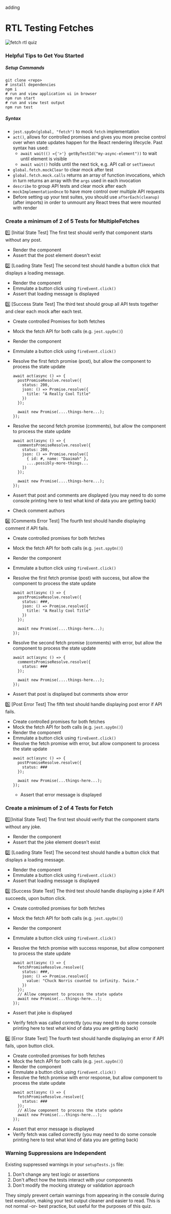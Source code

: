 adding
# RTL Testing Fetches

![fetch rtl quiz](https://github.com/user-attachments/assets/51639834-0bae-4659-a529-291bd0189ac6)

### Helpful Tips to Get You Started

##### Setup Commands

```
git clone <repo>
# install dependencies
npm i
# run and view application ui in browser
npm run start
# run and view test output 
npm run test
```

##### Syntax

- `jest.spyOn(global, "fetch")` to mock `fetch` implementation
- `act()`, allows for controlled promises and gives you more precise control over when state updates happen for the React rendering lifecycle. Past syntax has used:
  - `await wait(() ={'>'} getByTestId("my-async-element"))` to wait until element is visible
  - `await wait()` holds until the next tick, e.g. API call or `setTimeout`
- `global.fetch.mockClear` to clear mock after test
- `global.fetch.mock.calls` returns an array of function invocations, which in turn returns an array with the `args` used in each invocation
- `describe` to group API tests and clear mock after each
- `mockImplementationOnce` to have more control over multiple API requests
- Before setting up your test suites, you should use `afterEach(cleanup)` (after imports) in order to unmount any React trees that were mounted with render

### Create a minimum of 2 of 5 Tests for MultipleFetches

1️⃣ [Initial State Test] The first test should verify that component starts without any post.

- Render the component
- Assert that the post element doesn't exist

2️⃣ [Loading State Test] The second test should handle a button click that displays a loading message.

- Render the component
- Emmulate a button click using `fireEvent.click()`
- Assert that loading message is displayed

3️⃣ [Success State Test] The third test should group all API tests together and clear each mock after each test.

- Create controlled Promises for both fetches
- Mock the fetch API for both calls (e.g. `jest.spyOn()`)
- Render the component
- Emmulate a button click using `fireEvent.click()`
- Resolve the first fetch promise (post), but allow the component to process the state update

  ```
  await act(async () => {
    postPromiseResolve.resolve({
      status: 200,
      json: () => Promise.resolve({
        title: "A Really Cool Title"
      })
    });

    await new Promise(....things-here...);
  });
  ```
- Resolve the second fetch promise (comments), but allow the component to process the state update

  ```
  await act(async () => {
    commentsPromiseResolve.resolve({
      status: 200,
      json: () => Promise.resolve([
        { id: #, name: "Daaimah" },
        ....possibly-more-things...
      ])
    });

    await new Promise(....things-here...);
  });
  ```
- Assert that post and comments are displayed (you may need to do some console printing here to test what kind of data you are getting back)
- Check comment authors

4️⃣ [Comments Error Test] The fourth test should handle displaying comment if API fails.
- Create controlled promises for both fetches
- Mock the fetch API for both calls (e.g. `jest.spyOn()`)
- Render the component
- Emmulate a button click using `fireEvent.click()`
- Resolve the first fetch promise (post) with success, but allow the component to process the state update

  ```
  await act(async () => {
    postPromiseResolve.resolve({
      status: ###,
      json: () => Promise.resolve({
        title: "A Really Cool Title"
      })
    });

    await new Promise(....things-here...);
  });
  ```
  
- Resolve the second fetch promise (comments) with error, but allow the component to process the state update

  ```
  await act(async () => {
    commentsPromiseResolve.resolve({
      status: ###
    });

    await new Promise(....things-here...);
  });
  ```
- Assert that post is displayed but comments show error

5️⃣ [Post Error Test] The fifth test should handle displaying post error if API fails.

- Create controlled promises for both fetches
- Mock the fetch API for both calls (e.g. `jest.spyOn()`)
- Render the component
- Emmulate a button click using `fireEvent.click()`
- Resolve the fetch promise with error, but allow component to process the state update
  ```
  await act(async () => {
    postPromiseResolve.resolve({
      status: ###
    });
  
    await new Promise(...things-here...);
  });
  ```
  - Assert that error message is displayed

### Create a minimum of 2 of 4 Tests for Fetch

1️⃣[Initial State Test] The first test should verify that the component starts without any joke.
- Render the component
- Assert that the joke element doesn't exist

2️⃣ [Loading State Test] The second test should handle a button click that displays a loading message.
- Render the component
- Emmulate a button click using `fireEvent.click()`
- Assert that loading message is displayed

3️⃣ [Success State Test] The third test should handle displaying a joke if API succeeds, upon button click.
- Create controlled promises for both fetches
- Mock the fetch API for both calls (e.g. `jest.spyOn()`)
- Render the component
- Emmulate a button click using `fireEvent.click()`
- Resolve the fetch promise with success response, but allow component to process the state update
  ```
  await act(async () => {
    fetchPromiseResolve.resolve({
      status: ###,
      json: () => Promise.resolve({
        value: "Chuck Norris counted to infinity. Twice."
      })
    });
    // Allow component to process the state update
    await new Promise(...things-here...);
  });
  ```

- Assert that joke is displayed
- Verify fetch was called correctly (you may need to do some console printing here to test what kind of data you are getting back)

4️⃣ [Error State Test] The fourth test should handle displaying an error if API fails, upon button click.
- Create controlled promises for both fetches
- Mock the fetch API for both calls (e.g. `jest.spyOn()`)
- Render the component
- Emmulate a button click using `fireEvent.click()`
- Resolve the fetch promise with error response, but allow component to process the state update
  ```
  await act(async () => {
    fetchPromiseResolve.resolve({
      status: ###
    });
    // Allow component to process the state update
    await new Promise(...things-here...);
  });
  ```
- Assert that error message is displayed
- Verify fetch was called correctly (you may need to do some console printing here to test what kind of data you are getting back)

### Warning Suppressions are Independent

Existing suppressed warnings in your `setupTests.js` file:

1. Don't change any test logic or assertions
2. Don't affect how the tests interact with your components
3. Don't modify the mocking strategy or validation approach

They simply prevent certain warnings from appearing in the console during test execution, making your test output cleaner and easier to read. This is not normal -or- best practice, but useful for the purposes of this quiz.
